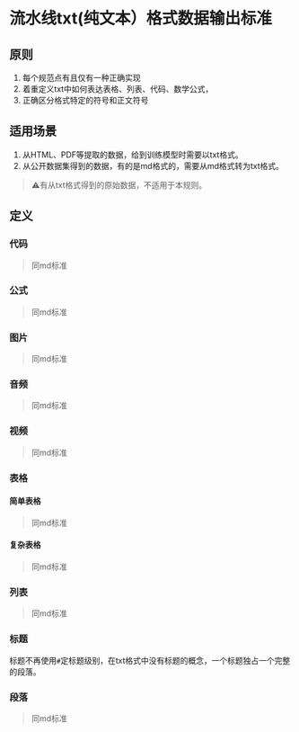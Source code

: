 # 流水线txt(纯文本）格式数据输出标准

## 原则

1. 每个规范点有且仅有一种正确实现
2. 着重定义txt中如何表达表格、列表、代码、数学公式，
3. 正确区分格式特定的符号和正文符号

## 适用场景

1. 从HTML、PDF等提取的数据，给到训练模型时需要以txt格式。
2. 从公开数据集得到的数据，有的是md格式的，需要从md格式转为txt格式。

> ⚠️有从txt格式得到的原始数据，不适用于本规则。

## 定义

### 代码

> 同md标准

### 公式

> 同md标准

### 图片

> 同md标准

### 音频

> 同md标准

### 视频

> 同md标准

### 表格

#### 简单表格

> 同md标准

#### 复杂表格

> 同md标准

### 列表

> 同md标准

### 标题

标题不再使用`#`定标题级别，在txt格式中没有标题的概念，一个标题独占一个完整的段落。

### 段落

> 同md标准
